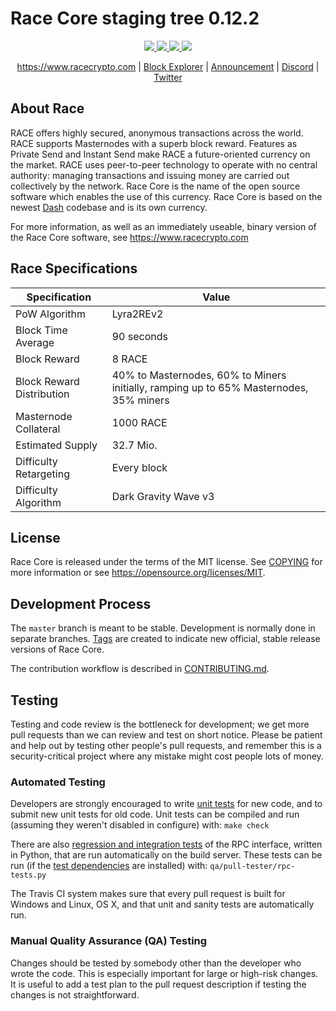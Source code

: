 # Race Core staging tree 0.12.2
<p align="center">
<a href="https://travis-ci.org/racecrypto/race" alt="Build Status">
<img src="https://travis-ci.org/racecrypto/racecoin.svg?branch=master"/>
</a>
<a href="https://github.com/racecrypto/racecoin/releases" alt="GIT Releases">
<img src="https://img.shields.io/github/downloads/racecoin/race/total.svg"/>
</a>
<a href="https://discord.racecrypto.com" alt="Discord">
<img src="https://img.shields.io/discord/402827967111233546.svg"/>
  </a>
<a href="https://twitter.racecrypto.com" alt="Twitter">
<img src="https://img.shields.io/twitter/follow/race_crypto.svg?style=social&label=Follow"/>
</a>
</p>
<p align="center">
  <a href="https://www.racecrypto.com">https://www.racecrypto.com</a> | <a href="https://explorer.racecrypto.com">Block Explorer</a> | <a href="https://bitcointalk.org/index.php?topic=2848766.0">Announcement</a> | <a href="https://discord.gg/hqEwrjZ">Discord</a> | <a href="https://twitter.com/race_crypto">Twitter</a>
</p>

## About Race

RACE offers highly secured, anonymous transactions across the world. RACE supports Masternodes with a superb block reward. Features as Private Send and Instant Send make RACE a future-oriented currency on the market. RACE uses peer-to-peer technology to operate with no central authority: managing transactions and issuing money are carried out collectively by the network. Race Core is the name of the open source software which enables the use of this currency. Race Core is based on the newest [Dash](https://www.dash.org) codebase and is its own currency.

For more information, as well as an immediately useable, binary version of
the Race Core software, see https://www.racecrypto.com

## Race Specifications

| Specification | Value |
| ------ | ------ |
| PoW Algorithm | Lyra2REv2 |
| Block Time Average | 90 seconds |
| Block Reward | 8 RACE |
| Block Reward Distribution | 40% to Masternodes, 60% to Miners initially, ramping up to 65% Masternodes, 35% miners |
| Masternode Collateral | 1000 RACE |
| Estimated Supply | 32.7 Mio. |
| Difficulty Retargeting | Every block |
| Difficulty Algorithm | Dark Gravity Wave v3 | 

## License

Race Core is released under the terms of the MIT license. See [COPYING](COPYING) for more
information or see https://opensource.org/licenses/MIT.

## Development Process

The `master` branch is meant to be stable. Development is normally done in separate branches.
[Tags](https://github.com/racecrypto/race/tags) are created to indicate new official,
stable release versions of Race Core.

The contribution workflow is described in [CONTRIBUTING.md](CONTRIBUTING.md).

## Testing

Testing and code review is the bottleneck for development; we get more pull
requests than we can review and test on short notice. Please be patient and help out by testing
other people's pull requests, and remember this is a security-critical project where any mistake might cost people
lots of money.

### Automated Testing

Developers are strongly encouraged to write [unit tests](/doc/unit-tests.md) for new code, and to
submit new unit tests for old code. Unit tests can be compiled and run
(assuming they weren't disabled in configure) with: `make check`

There are also [regression and integration tests](/qa) of the RPC interface, written
in Python, that are run automatically on the build server.
These tests can be run (if the [test dependencies](/qa) are installed) with: `qa/pull-tester/rpc-tests.py`

The Travis CI system makes sure that every pull request is built for Windows
and Linux, OS X, and that unit and sanity tests are automatically run.

### Manual Quality Assurance (QA) Testing

Changes should be tested by somebody other than the developer who wrote the
code. This is especially important for large or high-risk changes. It is useful
to add a test plan to the pull request description if testing the changes is
not straightforward.
